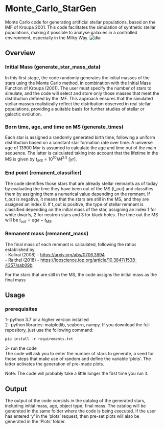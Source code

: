 # Monte_Carlo_StarGen
Monte Carlo code for generating artificial stellar populations, based on the IMF of Kroupa 2001. This code facilitates the simulation of synthetic stellar populations, making it possible to analyse galaxies in a controlled environment, especially in the Milky Way.
![dia](https://github.com/user-attachments/assets/18a65e5d-783b-408f-96ad-34603fe4eb67)

## Overview

### Initial Mass (generate_star_mass_data)
In this first stage, the code randomly generates the initial masses of the stars using the Monte Carlo method, in combination with the Initial Mass Function of Kroupa (2001). The user must specify the number of stars to simulate, and the code will select and store only those masses that meet the distribution defined by the IMF. This approach ensures that the simulated stellar masses realistically reflect the distribution observed in real stellar populations, providing a suitable basis for further studies of stellar or galactic evolution.

### Born time, age, and time on MS (generate_times)
Each star is assigned a randomly generated birth time, following a uniform distribution based on a constant star formation rate over time. A universe age of 13900 Myr is assumed to calculate the age and time out of the main sequence. The latter is calculated taking into account that the lifetime in the MS is given by $t_{MS} = 10^{10} / M^{2.5} ~[yr]$.

### End point (remanent_classifier) 
The code identifies those stars that are already stellar remnants as of today by evaluating the time they have been out of the MS (t_out) and classifies them by assigning them a numerical value depending on the remnant. If t_out is negative, it means that the stars are still in the MS, and they are assigned an index 0. If t_out is positive, the type of stellar remnant is classified depending on the initial mass of the star, assigning an index 1 for white dwarfs, 2 for neutron stars and 3 for black holes. The time out the MS will be $t_{out} = age - t_{MS}$.

### Remanent mass (remanent_mass) 
The final mass of each remnant is calculated, following the ratios established by   
    - Kalirai (2008) - https://arxiv.org/abs/0706.3894   
    - Raithel (2018) - https://iopscience.iop.org/article/10.3847/1538-4357/aab09b   

For the stars that are still in the MS, the code assigns the initial mass as the final mass

## Usage
### prerequisites
1- python 3.7 or a higher version installed   
2- python libraries: matplotlib, seaborn, numpy. If you download the full repository, just use the following command:   
```python
pip install -r requirements.txt
```
3- run the code   
The code will ask you to enter the number of stars to generate, a seed for those steps that make use of random and define the variable ‘plots’. The latter activates the generation of pre-made plots.   

Note: The code will probably take a little longer the first time you run it.

## Output
The output of the code consists in the catalog of the generated stars, including initial mass, age, object type, final mass. The catalog will be generated in the same folder where the code is being executed. If the user has entered ‘y’ in the ‘plots’ request, then pre-set plots will also be generated in the ‘Plots’ folder.

